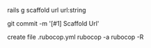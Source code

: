 rails g scaffold url url:string

git commit -m '[#1] Scaffold Url'


create file .rubocop.yml
rubocop -a
rubocop -R